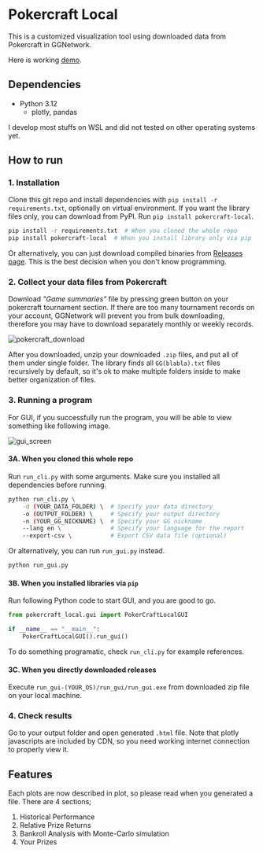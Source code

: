 # Pokercraft Local

This is a customized visualization tool using downloaded data from Pokercraft in GGNetwork.

Here is working [demo](https://blog.mcdic.net/assets/raw_html/damavaco_performance.html).

## Dependencies

- Python 3.12
    - plotly, pandas

I develop most stuffs on WSL and did not tested on other operating systems yet.

## How to run

### 1. Installation

Clone this git repo and install dependencies with `pip install -r requirements.txt`, optionally on virtual environment.
If you want the library files only, you can download from PyPI. Run `pip install pokercraft-local`.

```bash
pip install -r requirements.txt  # When you cloned the whole repo
pip install pokercraft-local  # When you install library only via pip
```

Or alternatively, you can just download compiled binaries from [Releases page](https://github.com/McDic/pokercraft-local/releases).
This is the best decision when you don't know programming.

### 2. Collect your data files from Pokercraft

Download *"Game summaries"* file by pressing green button on your pokercraft tournament section.
If there are too many tournament records on your account, GGNetwork will prevent you from bulk downloading,
therefore you may have to download separately monthly or weekly records.

![pokercraft_download](./images/pokercraft_download.png)

After you downloaded, unzip your downloaded `.zip` files, and put all of them under single folder.
The library finds all `GG(blabla).txt` files recursively by default, so it's ok to make multiple folders inside to make better organization of files.

### 3. Running a program

For GUI, if you successfully run the program, you will be able to view something like following image.

![gui_screen](./images/gui_screen.png)

#### 3A. When you cloned this whole repo

Run `run_cli.py` with some arguments.
Make sure you installed all dependencies before running.

```bash
python run_cli.py \
    -d (YOUR_DATA_FOLDER) \  # Specify your data directory
    -o (OUTPUT_FOLDER) \     # Specify your output directory
    -n (YOUR_GG_NICKNAME) \  # Specify your GG nickname
    --lang en \              # Specify your language for the report
    --export-csv \           # Export CSV data file (optional)
```

Or alternatively, you can run `run_gui.py` instead.

```bash
python run_gui.py
```

#### 3B. When you installed libraries via `pip`

Run following Python code to start GUI, and you are good to go.

```python
from pokercraft_local.gui import PokerCraftLocalGUI

if __name__ == "__main__":
    PokerCraftLocalGUI().run_gui()
```

To do something programatic, check `run_cli.py` for example references.

#### 3C. When you directly downloaded releases

Execute `run_gui-(YOUR_OS)/run_gui/run_gui.exe` from downloaded zip file on your local machine.

### 4. Check results

Go to your output folder and open generated `.html` file.
Note that plotly javascripts are included by CDN, so you need working internet connection to properly view it.

## Features

Each plots are now described in plot, so please read when you generated a file.
There are 4 sections;

1. Historical Performance
2. Relative Prize Returns
3. Bankroll Analysis with Monte-Carlo simulation
4. Your Prizes
